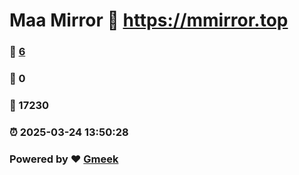 # Maa Mirror :link: https://mmirror.top 
### :page_facing_up: [6](https://mmirror.top/tag.html) 
### :speech_balloon: 0 
### :hibiscus: 17230 
### :alarm_clock: 2025-03-24 13:50:28 
### Powered by :heart: [Gmeek](https://github.com/Meekdai/Gmeek)
